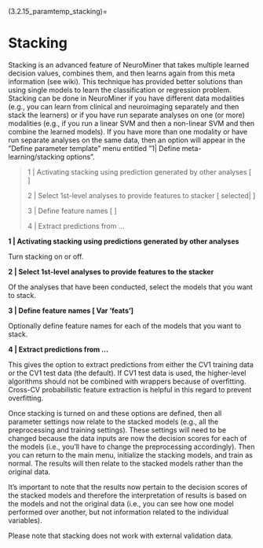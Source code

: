 (3.2.15_paramtemp_stacking)=
# Stacking

Stacking is an advanced feature of NeuroMiner that takes multiple learned decision values, combines them, and then learns again from this meta information (see wiki). This technique has provided better solutions than using single models to learn the classification or regression problem. Stacking can be done in NeuroMiner if you have different data modalities (e.g., you can learn from clinical and neuroimaging separately and then stack the learners) or if you have run separate analyses on one (or more) modalities (e.g., if you run a linear SVM and then a non-linear SVM and then combine the learned models).
If you have more than one modality or have run separate analyses on the same data, then an option will appear in the ”Define parameter template” menu entitled ”1| Define meta-learning/stacking options”.

> 1 | Activating stacking using prediction generated by other analyses [ ]
>
> 2 | Select 1st-level analyses to provide features to stacker [ selected| ]
> 
> 3 | Define feature names [ ]
>
> 4 | Extract predictions from ...

**1 | Activating stacking using predictions generated by other analyses**

Turn stacking on or off.

**2 | Select 1st-level analyses to provide features to the stacker**

Of the analyses that have been conducted, select the models that you want to stack.

**3 | Define feature names [ Var ’feats’]**

Optionally define feature names for each of the models that you want to stack.

**4 | Extract predictions from ...**

This gives the option to extract predictions from either the CV1 training data or the CV1 test data (the default). If CV1 test data is used, the higher-level algorithms should not be combined with wrappers because of overfitting. Cross-CV probabilistic feature extraction is helpful in this regard to prevent overfitting.

Once stacking is turned on and these options are defined, then all parameter settings now relate to the stacked models (e.g., all the preprocessing and training settings). These settings will need to be changed because the data inputs are now the decision scores for each of the models (i.e., you’ll have to change the preprocessing accordingly). Then you can return to the main menu, initialize the stacking models, and train as normal. The results will then relate to the stacked models rather than the original data.

It’s important to note that the results now pertain to the decision scores of the stacked models and therefore the interpretation of results is based on the models and not the original data (i.e., you can see how one model performed over another, but not information related to the individual variables).

Please note that stacking does not work with external validation data.

<!-- Stacking is an advanced feature of NeuroMiner that takes multiple
learned decision values, combines them, and then learns again from this
meta-information (see
[wiki](https://en.wikipedia.org/wiki/Ensemble_learning#Stacking)). This
technique has provided better solutions than using single models to
learn the classification or regression problem. Stacking can be done in
NeuroMiner if you have different data modalities (e.g., you can learn
from clinical and neuroimaging separately and then stack the learners)
or if you have run separate analyses on one (or more) modalities (e.g.,
if you run a linear SVM and then a non-linear SVM and then combine the
learned models).

If you have more than one modality or have run separate analyses on the
same data, then an option will appear in the \"Define parameter
template\" menu entitled \"1: Define meta-learning/stacking options\".

1 : Activating stacking using prediction generated by other analyses \[
\]\
2 : Select 1st-level analyses to provide features to stacker \[
selected: \]\
3 : Define feature names \[ \] 4 : Extract predictions from \...

**1: Activating stacking using prediction generated by other analyses**
Turn stacking on or off.

**2 : Select 1st-level analyses to provide features to stacker** Of the
analyses that have been conducted, select the models that you want to
stack.

**3 : Define feature names \[ Var 'feats'\]** Optionally define feature
names for each of the models that you want to stack.

**4 : Extract predictions from \...** This gives the option to extract
predictions from either the CV1 training data or the CV1 test data (the
default). If CV1 test data is used, the higher-level algorithms should
not be combined with wrappers because of overfitting. Cross-CV
probabilistic feature extraction is helpful in this regard to prevent
overfitting.

Once stacking is turned on and these options are defined, then all
parameter settings now relate to the stacked models (e.g., all the
preprocessing and training settings). These settings will need to be
changed because the data inputs are now the decision scores for each of
the models (i.e., you'll have to change the preprocessing accordingly).
Then you can return to the main menu, initialize the stacking models,
and train as normal. The results will then relate to the stacked models
rather than the original data.

It's important to note that the results now pertain to the decision
scores of the stacked models and therefore the interpretation of results
is based on the models and not the original data (i.e., you can see how
one model performed over another, but not information related to the
individual variables).

Please note, that stacking does not work with external validation data. -->
